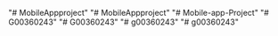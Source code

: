 "# MobileAppproject" 
"# MobileAppproject" 
"# Mobile-app-Project" 
"# G00360243" 
"# G00360243" 
"# g00360243" 
"# g00360243" 
